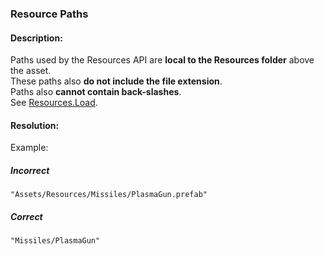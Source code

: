 ### Resource Paths
#### Description:
Paths used by the Resources API are **local to the Resources folder** above the asset.  
These paths also **do not include the file extension**.  
Paths also **cannot contain back-slashes**.  
See [Resources.Load](https://docs.unity3d.com/ScriptReference/Resources.Load.html).

#### Resolution:
Example:
##### Incorrect
`"Assets/Resources/Missiles/PlasmaGun.prefab"`

##### Correct

`"Missiles/PlasmaGun"`